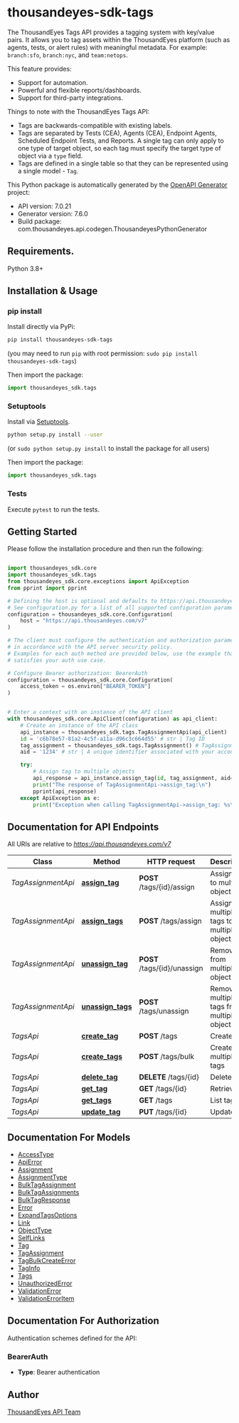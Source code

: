# thousandeyes-sdk-tags
The ThousandEyes Tags API provides a tagging system with key/value pairs. It allows you to tag assets within the ThousandEyes platform (such as agents, tests, or alert rules) with meaningful metadata. For example: `branch:sfo`, `branch:nyc`, and `team:netops`.

This feature provides:

* Support for automation.
* Powerful and flexible reports/dashboards.
* Support for third-party integrations.

Things to note with the ThousandEyes Tags API:

* Tags are backwards-compatible with existing labels.
* Tags are separated by Tests (CEA), Agents (CEA), Endpoint Agents, Scheduled Endpoint Tests, and Reports. A single tag can only apply to one type of target object, so each tag must specify the target type of object via a `type` field.
* Tags are defined in a single table so that they can be represented using a single model - `Tag`.


This Python package is automatically generated by the [OpenAPI Generator](https://openapi-generator.tech) project:

- API version: 7.0.21
- Generator version: 7.6.0
- Build package: com.thousandeyes.api.codegen.ThousandeyesPythonGenerator

## Requirements.

Python 3.8+

## Installation & Usage
### pip install

Install directly via PyPi:

```sh
pip install thousandeyes-sdk-tags
```
(you may need to run `pip` with root permission: `sudo pip install thousandeyes-sdk-tags`)

Then import the package:
```python
import thousandeyes_sdk.tags
```

### Setuptools

Install via [Setuptools](http://pypi.python.org/pypi/setuptools).

```sh
python setup.py install --user
```
(or `sudo python setup.py install` to install the package for all users)

Then import the package:
```python
import thousandeyes_sdk.tags
```

### Tests

Execute `pytest` to run the tests.

## Getting Started

Please follow the installation procedure and then run the following:

```python

import thousandeyes_sdk.core
import thousandeyes_sdk.tags
from thousandeyes_sdk.core.exceptions import ApiException
from pprint import pprint

# Defining the host is optional and defaults to https://api.thousandeyes.com/v7
# See configuration.py for a list of all supported configuration parameters.
configuration = thousandeyes_sdk.core.Configuration(
    host = "https://api.thousandeyes.com/v7"
)

# The client must configure the authentication and authorization parameters
# in accordance with the API server security policy.
# Examples for each auth method are provided below, use the example that
# satisfies your auth use case.

# Configure Bearer authorization: BearerAuth
configuration = thousandeyes_sdk.core.Configuration(
    access_token = os.environ["BEARER_TOKEN"]
)


# Enter a context with an instance of the API client
with thousandeyes_sdk.core.ApiClient(configuration) as api_client:
    # Create an instance of the API class
    api_instance = thousandeyes_sdk.tags.TagAssignmentApi(api_client)
    id = 'c6b78e57-81a2-4c5f-a11a-d96c3c664d55' # str | Tag ID
    tag_assignment = thousandeyes_sdk.tags.TagAssignment() # TagAssignment | 
    aid = '1234' # str | A unique identifier associated with your account group. You can retrieve your `AccountGroupId` from the `/account-groups` endpoint. Note that you must be assigned to the target account group. Specifying this parameter without being assigned to the target account group will result in an error response. (optional)

    try:
        # Assign tag to multiple objects
        api_response = api_instance.assign_tag(id, tag_assignment, aid=aid)
        print("The response of TagAssignmentApi->assign_tag:\n")
        pprint(api_response)
    except ApiException as e:
        print("Exception when calling TagAssignmentApi->assign_tag: %s\n" % e)

```

## Documentation for API Endpoints

All URIs are relative to *https://api.thousandeyes.com/v7*

Class | Method | HTTP request | Description
------------ | ------------- | ------------- | -------------
*TagAssignmentApi* | [**assign_tag**](https://github.com/thousandeyes/thousandeyes-sdk-python//tree/main/thousandeyes-sdk-tags/docs/TagAssignmentApi.md#assign_tag) | **POST** /tags/{id}/assign | Assign tag to multiple objects
*TagAssignmentApi* | [**assign_tags**](https://github.com/thousandeyes/thousandeyes-sdk-python//tree/main/thousandeyes-sdk-tags/docs/TagAssignmentApi.md#assign_tags) | **POST** /tags/assign | Assign multiple tags to multiple objects
*TagAssignmentApi* | [**unassign_tag**](https://github.com/thousandeyes/thousandeyes-sdk-python//tree/main/thousandeyes-sdk-tags/docs/TagAssignmentApi.md#unassign_tag) | **POST** /tags/{id}/unassign | Remove tag from multiple objects
*TagAssignmentApi* | [**unassign_tags**](https://github.com/thousandeyes/thousandeyes-sdk-python//tree/main/thousandeyes-sdk-tags/docs/TagAssignmentApi.md#unassign_tags) | **POST** /tags/unassign | Remove multiple tags from multiple objects
*TagsApi* | [**create_tag**](https://github.com/thousandeyes/thousandeyes-sdk-python//tree/main/thousandeyes-sdk-tags/docs/TagsApi.md#create_tag) | **POST** /tags | Create tag
*TagsApi* | [**create_tags**](https://github.com/thousandeyes/thousandeyes-sdk-python//tree/main/thousandeyes-sdk-tags/docs/TagsApi.md#create_tags) | **POST** /tags/bulk | Create multiple tags
*TagsApi* | [**delete_tag**](https://github.com/thousandeyes/thousandeyes-sdk-python//tree/main/thousandeyes-sdk-tags/docs/TagsApi.md#delete_tag) | **DELETE** /tags/{id} | Delete tag
*TagsApi* | [**get_tag**](https://github.com/thousandeyes/thousandeyes-sdk-python//tree/main/thousandeyes-sdk-tags/docs/TagsApi.md#get_tag) | **GET** /tags/{id} | Retrieve tag
*TagsApi* | [**get_tags**](https://github.com/thousandeyes/thousandeyes-sdk-python//tree/main/thousandeyes-sdk-tags/docs/TagsApi.md#get_tags) | **GET** /tags | List tags
*TagsApi* | [**update_tag**](https://github.com/thousandeyes/thousandeyes-sdk-python//tree/main/thousandeyes-sdk-tags/docs/TagsApi.md#update_tag) | **PUT** /tags/{id} | Update tag


## Documentation For Models

 - [AccessType](https://github.com/thousandeyes/thousandeyes-sdk-python//tree/main/thousandeyes-sdk-tags/docs/AccessType.md)
 - [ApiError](https://github.com/thousandeyes/thousandeyes-sdk-python//tree/main/thousandeyes-sdk-tags/docs/ApiError.md)
 - [Assignment](https://github.com/thousandeyes/thousandeyes-sdk-python//tree/main/thousandeyes-sdk-tags/docs/Assignment.md)
 - [AssignmentType](https://github.com/thousandeyes/thousandeyes-sdk-python//tree/main/thousandeyes-sdk-tags/docs/AssignmentType.md)
 - [BulkTagAssignment](https://github.com/thousandeyes/thousandeyes-sdk-python//tree/main/thousandeyes-sdk-tags/docs/BulkTagAssignment.md)
 - [BulkTagAssignments](https://github.com/thousandeyes/thousandeyes-sdk-python//tree/main/thousandeyes-sdk-tags/docs/BulkTagAssignments.md)
 - [BulkTagResponse](https://github.com/thousandeyes/thousandeyes-sdk-python//tree/main/thousandeyes-sdk-tags/docs/BulkTagResponse.md)
 - [Error](https://github.com/thousandeyes/thousandeyes-sdk-python//tree/main/thousandeyes-sdk-tags/docs/Error.md)
 - [ExpandTagsOptions](https://github.com/thousandeyes/thousandeyes-sdk-python//tree/main/thousandeyes-sdk-tags/docs/ExpandTagsOptions.md)
 - [Link](https://github.com/thousandeyes/thousandeyes-sdk-python//tree/main/thousandeyes-sdk-tags/docs/Link.md)
 - [ObjectType](https://github.com/thousandeyes/thousandeyes-sdk-python//tree/main/thousandeyes-sdk-tags/docs/ObjectType.md)
 - [SelfLinks](https://github.com/thousandeyes/thousandeyes-sdk-python//tree/main/thousandeyes-sdk-tags/docs/SelfLinks.md)
 - [Tag](https://github.com/thousandeyes/thousandeyes-sdk-python//tree/main/thousandeyes-sdk-tags/docs/Tag.md)
 - [TagAssignment](https://github.com/thousandeyes/thousandeyes-sdk-python//tree/main/thousandeyes-sdk-tags/docs/TagAssignment.md)
 - [TagBulkCreateError](https://github.com/thousandeyes/thousandeyes-sdk-python//tree/main/thousandeyes-sdk-tags/docs/TagBulkCreateError.md)
 - [TagInfo](https://github.com/thousandeyes/thousandeyes-sdk-python//tree/main/thousandeyes-sdk-tags/docs/TagInfo.md)
 - [Tags](https://github.com/thousandeyes/thousandeyes-sdk-python//tree/main/thousandeyes-sdk-tags/docs/Tags.md)
 - [UnauthorizedError](https://github.com/thousandeyes/thousandeyes-sdk-python//tree/main/thousandeyes-sdk-tags/docs/UnauthorizedError.md)
 - [ValidationError](https://github.com/thousandeyes/thousandeyes-sdk-python//tree/main/thousandeyes-sdk-tags/docs/ValidationError.md)
 - [ValidationErrorItem](https://github.com/thousandeyes/thousandeyes-sdk-python//tree/main/thousandeyes-sdk-tags/docs/ValidationErrorItem.md)


<a id="documentation-for-authorization"></a>
## Documentation For Authorization


Authentication schemes defined for the API:
<a id="BearerAuth"></a>
### BearerAuth

- **Type**: Bearer authentication


## Author

<a href="mailto:api-team@thousandeyes.com">ThousandEyes API Team </a>



